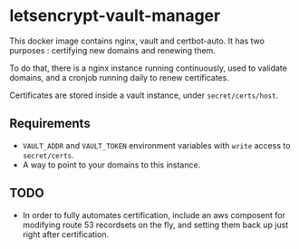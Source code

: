 # letsencrypt-vault-manager

This docker image contains nginx, vault and certbot-auto. It has two purposes : certifying new
domains and renewing them.

To do that, there is a nginx instance running continuously, used to validate domains, and a cronjob
running daily to renew certificates.

Certificates are stored inside a vault instance, under `secret/certs/host`.

## Requirements

* `VAULT_ADDR` and `VAULT_TOKEN` environment variables with `write` access to `secret/certs`.
* A way to point to your domains to this instance.

## TODO

* In order to fully automates certification, include an aws composent for modifying route 53
recordsets on the fly, and setting them back up just right after certification.
